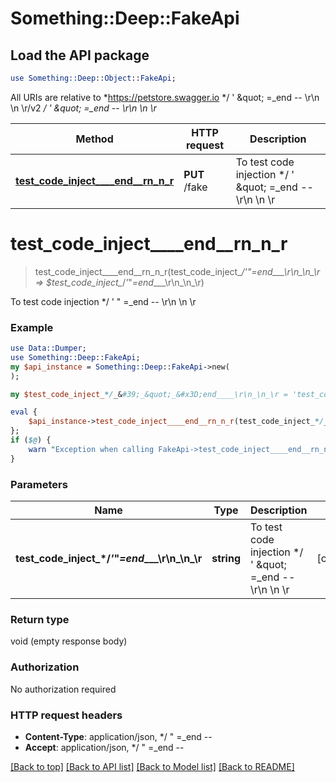# Something::Deep::FakeApi

## Load the API package
```perl
use Something::Deep::Object::FakeApi;
```

All URIs are relative to *https://petstore.swagger.io */ &#39; \&quot; &#x3D;_end -- \\r\\n \\n \\r/v2 */ &#39; \&quot; &#x3D;_end -- \\r\\n \\n \\r*

Method | HTTP request | Description
------------- | ------------- | -------------
[**test_code_inject____end__rn_n_r**](FakeApi.md#test_code_inject____end__rn_n_r) | **PUT** /fake | To test code injection */ &#39; \&quot; &#x3D;_end -- \\r\\n \\n \\r


# **test_code_inject____end__rn_n_r**
> test_code_inject____end__rn_n_r(test_code_inject_*/_&#39;_&quot;_&#x3D;end____\r\n_\n_\r => $test_code_inject_*/_&#39;_&quot;_&#x3D;end____\r\n_\n_\r)

To test code injection */ ' \" =_end -- \\r\\n \\n \\r

### Example 
```perl
use Data::Dumper;
use Something::Deep::FakeApi;
my $api_instance = Something::Deep::FakeApi->new(
);

my $test_code_inject_*/_&#39;_&quot;_&#x3D;end____\r\n_\n_\r = 'test_code_inject_*/_'_"_=end____\r\n_\n_\r_example'; # string | To test code injection */ ' \" =_end -- \\r\\n \\n \\r

eval { 
    $api_instance->test_code_inject____end__rn_n_r(test_code_inject_*/_&#39;_&quot;_&#x3D;end____\r\n_\n_\r => $test_code_inject_*/_&#39;_&quot;_&#x3D;end____\r\n_\n_\r);
};
if ($@) {
    warn "Exception when calling FakeApi->test_code_inject____end__rn_n_r: $@\n";
}
```

### Parameters

Name | Type | Description  | Notes
------------- | ------------- | ------------- | -------------
 **test_code_inject_*/_&#39;_&quot;_&#x3D;end____\r\n_\n_\r** | **string**| To test code injection */ &#39; \&quot; &#x3D;_end -- \\r\\n \\n \\r | [optional] 

### Return type

void (empty response body)

### Authorization

No authorization required

### HTTP request headers

 - **Content-Type**: application/json, */  \" =_end --       
 - **Accept**: application/json, */  \" =_end --       

[[Back to top]](#) [[Back to API list]](../README.md#documentation-for-api-endpoints) [[Back to Model list]](../README.md#documentation-for-models) [[Back to README]](../README.md)

